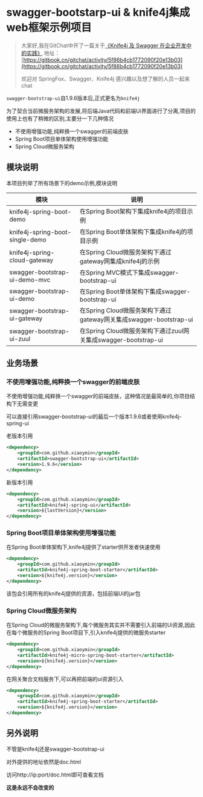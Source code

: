 # swagger-bootstarp-ui & knife4j集成web框架示例项目

>大家好,我在GitChat中开了一篇关于[《Knife4j 及 Swagger 在企业开发中的实践》](https://gitbook.cn/gitchat/activity/5f86b4cb1772090f20e13b03)
>地址：[https://gitbook.cn/gitchat/activity/5f86b4cb1772090f20e13b03](https://gitbook.cn/gitchat/activity/5f86b4cb1772090f20e13b03)
>
>欢迎对 SpringFox、Swagger、Knife4j 感兴趣以及想了解的人员一起来chat 
>


`swagger-bootstrap-ui`自1.9.6版本后,正式更名为`knife4j`

为了契合当前微服务架构的发展,将后端Java代码和前端Ui界面进行了分离,项目的使用上也有了稍微的区别,主要分一下几种情况

- 不使用增强功能,纯粹换一个swagger的前端皮肤
- Spring Boot项目单体架构使用增强功能
- Spring Cloud微服务架构

## 模块说明

本项目列举了所有场景下的demo示例,模块说明

| 模块                            | 说明                                                         |
| ------------------------------- | ------------------------------------------------------------ |
| knife4j-spring-boot-demo        | 在Spring Boot架构下集成knife4j的项目示例                     |
| knife4j-spring-boot-single-demo | 在Spring Boot单体架构下集成knife4j的项目示例                 |
| knife4j-spring-cloud-gateway    | 在Spring Cloud微服务架构下通过gateway网集成knife4j的示例     |
| swagger-bootstrap-ui-demo-mvc   | 在Spring MVC模式下集成swagger-bootstrap-ui                   |
| swagger-bootstrap-ui-demo       | 在Spring Boot单体架构下集成swagger-bootstrap-ui              |
| swagger-bootstrap-ui-gateway    | 在Spring Cloud微服务架构下通过gateway网关集成swagger-bootstrap-ui |
| swagger-bootstrap-ui-zuul       | 在Spring Cloud微服务架构下通过zuul网关集成swagger-bootstrap-ui |

## 业务场景

### 不使用增强功能,纯粹换一个swagger的前端皮肤

不使用增强功能,纯粹换一个swagger的前端皮肤，这种情况是最简单的,你项目结构下无需变更

可以直接引用swagger-bootstrap-ui的最后一个版本1.9.6或者使用knife4j-spring-ui

老版本引用

```xml
<dependency>
    <groupId>com.github.xiaoymin</groupId>
    <artifactId>swagger-bootstrap-ui</artifactId>
    <version>1.9.6</version>
</dependency>
```

新版本引用

```xml
<dependency>
    <groupId>com.github.xiaoymin</groupId>
    <artifactId>knife4j-spring-ui</artifactId>
    <version>${lastVersion}</version>
</dependency>
```

### Spring Boot项目单体架构使用增强功能

在Spring Boot单体架构下,knife4j提供了starter供开发者快速使用

```xml
<dependency>
    <groupId>com.github.xiaoymin</groupId>
    <artifactId>knife4j-spring-boot-starter</artifactId>
    <version>${knife4j.version}</version>
</dependency>
```

该包会引用所有的knife4j提供的资源，包括前端Ui的jar包

### Spring Cloud微服务架构

在Spring Cloud的微服务架构下,每个微服务其实并不需要引入前端的Ui资源,因此在每个微服务的Spring Boot项目下,引入knife4j提供的微服务starter

```xml
<dependency>
    <groupId>com.github.xiaoymin</groupId>
    <artifactId>knife4j-micro-spring-boot-starter</artifactId>
    <version>${knife4j.version}</version>
</dependency>
```

在网关聚合文档服务下,可以再把前端的ui资源引入

```xml
<dependency>
    <groupId>com.github.xiaoymin</groupId>
    <artifactId>knife4j-spring-boot-starter</artifactId>
    <version>${knife4j.version}</version>
</dependency>
```

## 另外说明

不管是knife4j还是swagger-bootstrap-ui

对外提供的地址依然是doc.html

访问http://ip:port/doc.html即可查看文档

**这是永远不会改变的**